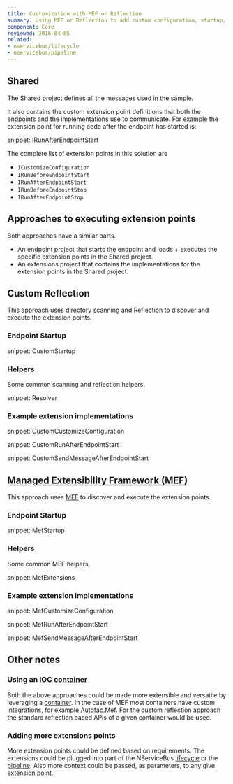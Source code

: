 ```yaml
---
title: Customization with MEF or Reflection
summary: Using MEF or Reflection to add custom configuration, startup, and shutdown logic to NServiceBus.
component: Core
reviewed: 2016-04-05
related:
- nservicebus/lifecycle
- nservicebus/pipeline
---
```



## Shared

The Shared project defines all the messages used in the sample.

It also contains the custom extension point definitions that both the endpoints and the implementations use to communicate. For example the extension point for running code after the endpoint has started is:

snippet: IRunAfterEndpointStart

The complete list of extension points in this solution are

 * `ICustomizeConfiguration`
 * `IRunBeforeEndpointStart`
 * `IRunAfterEndpointStart`
 * `IRunBeforeEndpointStop`
 * `IRunAfterEndpointStop`


## Approaches to executing extension points

Both approaches have a similar parts.

 * An endpoint project that starts the endpoint and loads + executes the specific extension points in the Shared project.
 * An extensions project that contains the implementations for the extension points in the Shared project.


## Custom Reflection

This approach uses directory scanning and Reflection to discover and execute the extension points.


### Endpoint Startup

snippet: CustomStartup


### Helpers

Some common scanning and reflection helpers.

snippet: Resolver


### Example extension implementations

snippet: CustomCustomizeConfiguration

snippet: CustomRunAfterEndpointStart

snippet: CustomSendMessageAfterEndpointStart


## [Managed Extensibility Framework (MEF)](https://www.nuget.org/packages/System.Composition/)

This approach uses [MEF](https://www.nuget.org/packages/System.Composition/) to discover and execute the extension points.


### Endpoint Startup

snippet: MefStartup


### Helpers

Some common MEF helpers.

snippet: MefExtensions


### Example extension implementations

snippet: MefCustomizeConfiguration

snippet: MefRunAfterEndpointStart

snippet: MefSendMessageAfterEndpointStart


## Other notes


### Using an [IOC container](/nservicebus/containers/)

Both the above approaches could be made more extensible and versatile by leveraging a [container](/nservicebus/containers/). In the case of MEF most containers have custom integrations, for example [Autofac.Mef](http://docs.autofac.org/en/latest/integration/mef.html). For the custom reflection approach the standard reflection based APIs of a given container would be used.


### Adding more extensions points

More extension points could be defined based on requirements. The extensions could be plugged into part of the NServiceBus [lifecycle](/nservicebus/lifecycle/) or the [pipeline](/nservicebus/pipeline/). Also more context could be passed, as parameters, to any give extension point.
